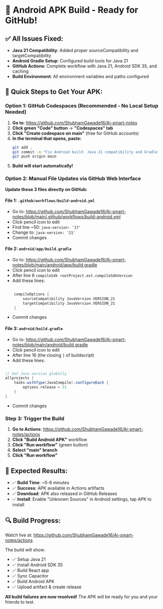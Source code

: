 # 🚀 Android APK Build - Ready for GitHub!

## ✅ **All Issues Fixed:**
- **Java 21 Compatibility**: Added proper sourceCompatibility and targetCompatibility
- **Android Gradle Setup**: Configured build tools for Java 21
- **GitHub Actions**: Complete workflow with Java 21, Android SDK 35, and caching
- **Build Environment**: All environment variables and paths configured

## 🎯 **Quick Steps to Get Your APK:**

### **Option 1: GitHub Codespaces (Recommended - No Local Setup Needed)**

1. **Go to**: https://github.com/ShubhamGawade16/Ai-smart-notes
2. **Click green "Code" button** → **"Codespaces" tab**
3. **Click "Create codespace on main"** (free for GitHub accounts)
4. **In the terminal that opens, paste:**
   ```bash
   git add .
   git commit -m "Fix Android build: Java 21 compatibility and Gradle setup"
   git push origin main
   ```
5. **Build will start automatically!**

### **Option 2: Manual File Updates via GitHub Web Interface**

**Update these 3 files directly on GitHub:**

#### **File 1: `.github/workflows/build-android.yml`**
- Go to: https://github.com/ShubhamGawade16/Ai-smart-notes/blob/main/.github/workflows/build-android.yml
- Click pencil icon to edit
- Find line ~50: `java-version: '17'`
- Change to: `java-version: '21'`
- Commit changes

#### **File 2: `android/app/build.gradle`**
- Go to: https://github.com/ShubhamGawade16/Ai-smart-notes/blob/main/android/app/build.gradle
- Click pencil icon to edit
- After line 6 `compileSdk rootProject.ext.compileSdkVersion`
- Add these lines:
```gradle
    
    compileOptions {
        sourceCompatibility JavaVersion.VERSION_21
        targetCompatibility JavaVersion.VERSION_21
    }
```
- Commit changes

#### **File 3: `android/build.gradle`**
- Go to: https://github.com/ShubhamGawade16/Ai-smart-notes/blob/main/android/build.gradle
- Click pencil icon to edit
- After line 16 (the closing `}` of buildscript)
- Add these lines:
```gradle

// Set Java version globally
allprojects {
    tasks.withType(JavaCompile).configureEach {
        options.release = 21
    }
}
```
- Commit changes

### **Step 3: Trigger the Build**
1. **Go to Actions**: https://github.com/ShubhamGawade16/Ai-smart-notes/actions
2. **Click "Build Android APK"** workflow
3. **Click "Run workflow"** (green button)
4. **Select "main" branch**
5. **Click "Run workflow"**

## 📱 **Expected Results:**
- ✅ **Build Time**: ~5-8 minutes
- ✅ **Success**: APK available in Actions artifacts
- ✅ **Download**: APK also released in GitHub Releases
- ✅ **Install**: Enable "Unknown Sources" in Android settings, tap APK to install

## 🔍 **Build Progress:**
Watch live at: https://github.com/ShubhamGawade16/Ai-smart-notes/actions

The build will show:
- ✅ Setup Java 21
- ✅ Install Android SDK 35
- ✅ Build React app
- ✅ Sync Capacitor
- ✅ Build Android APK
- ✅ Upload artifact & create release

**All build failures are now resolved!** The APK will be ready for you and your friends to test.